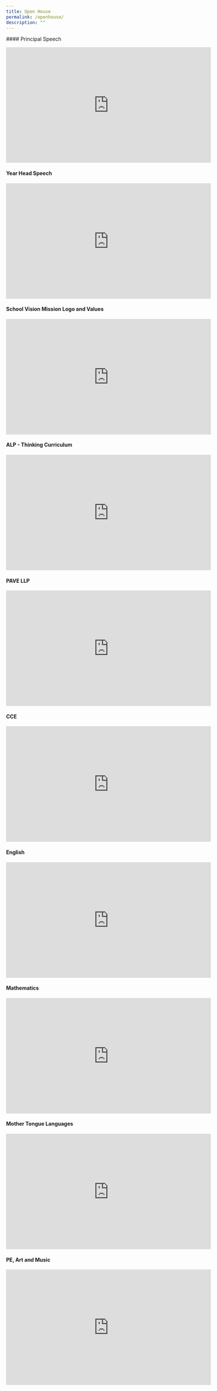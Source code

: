 ```yaml
---
title: Open House
permalink: /openhouse/
description: ""
---
```

\#### Principal Speech
<iframe allowfullscreen="" allow="accelerometer; autoplay; clipboard-write; encrypted-media; gyroscope; picture-in-picture; web-share" frameborder="0" title="YouTube video player" src="https://www.youtube.com/embed/21UkHrgvTe4" height="315" width="560"></iframe>

#### Year Head Speech
<iframe width="560" height="315" src="https://www.youtube.com/embed/ejtfLPHtNho" title="YouTube video player" frameborder="0" allow="accelerometer; autoplay; clipboard-write; encrypted-media; gyroscope; picture-in-picture; web-share" allowfullscreen=""></iframe>

#### School Vision Mission Logo and Values
<iframe width="560" height="315" src="https://www.youtube.com/embed/AtKX5JWlefw" title="YouTube video player" frameborder="0" allow="accelerometer; autoplay; clipboard-write; encrypted-media; gyroscope; picture-in-picture; web-share" allowfullscreen=""></iframe>

#### ALP - Thinking Curriculum
<iframe width="560" height="315" src="https://www.youtube.com/embed/IBB6eIFnyPY" title="YouTube video player" frameborder="0" allow="accelerometer; autoplay; clipboard-write; encrypted-media; gyroscope; picture-in-picture; web-share" allowfullscreen=""></iframe>

#### PAVE LLP 
<iframe allowfullscreen="" allow="accelerometer; autoplay; clipboard-write; encrypted-media; gyroscope; picture-in-picture; web-share" frameborder="0" title="YouTube video player" src="https://www.youtube.com/embed/S7C998YZIkY" height="315" width="560"></iframe>

#### CCE
<iframe width="560" height="315" src="https://www.youtube.com/embed/BlNjt66LlfA" title="YouTube video player" frameborder="0" allow="accelerometer; autoplay; clipboard-write; encrypted-media; gyroscope; picture-in-picture; web-share" allowfullscreen=""></iframe>

#### English
<iframe width="560" height="315" src="https://www.youtube.com/embed/mMGs8xbK2DE" title="YouTube video player" frameborder="0" allow="accelerometer; autoplay; clipboard-write; encrypted-media; gyroscope; picture-in-picture; web-share" allowfullscreen=""></iframe>

#### Mathematics 
<iframe width="560" height="315" src="https://www.youtube.com/embed/ckcAQpFQ9qI" title="YouTube video player" frameborder="0" allow="accelerometer; autoplay; clipboard-write; encrypted-media; gyroscope; picture-in-picture; web-share" allowfullscreen=""></iframe>

#### Mother Tongue Languages
<iframe width="560" height="315" src="https://www.youtube.com/embed/DIFaMpGrqOk" title="YouTube video player" frameborder="0" allow="accelerometer; autoplay; clipboard-write; encrypted-media; gyroscope; picture-in-picture; web-share" allowfullscreen=""></iframe>

#### PE, Art and Music
<iframe width="560" height="315" src="https://www.youtube.com/embed/k\_vyDtHM9DU" title="YouTube video player" frameborder="0" allow="accelerometer; autoplay; clipboard-write; encrypted-media; gyroscope; picture-in-picture; web-share" allowfullscreen=""></iframe>